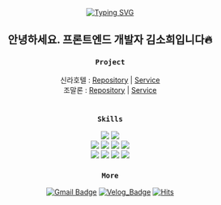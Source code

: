 <div align="center">
  
  [![Typing SVG](https://readme-typing-svg.demolab.com?font=Roboto+Slab&weight=500&size=25&pause=1000&color=71CAF7&background=FFFFFF00&center=true&vCenter=true&width=435&lines=Hi+there%2C+I'm+Sohee+)](https://git.io/typing-svg)
  
<h2>안녕하세요. 프론트엔드 개발자 김소희입니다🔥</h2>

### `Project`
신라호텔 : <a href="https://github.com/ssso2/hotel_renewal">Repository</a> | <a href="http://gagaclub.cafe24app.com/">Service</a>
<br>
조말론 : <a href="https://github.com/ssso2/perfume_renewal">Repository</a> | <a href="https://web-jomaloneclonefront-m5w8vc08a2903486.sel4.cloudtype.app/">Service</a>
<br>
<br>

### `Skills`
  <img src="https://img.shields.io/badge/React-61DAFB?style=for-the-badge&logo=React&logoColor=white">
  <img src="https://img.shields.io/badge/React_Native-20232A?style=for-the-badge&logo=React&logoColor=white">
  <br>
  <img src="https://img.shields.io/badge/javascript-F7DF1E?style=for-the-badge&logo=javascript&logoColor=white">
  <img src="https://img.shields.io/badge/typescript-1572B6?style=for-the-badge&logo=typescript&logoColor=white">
  <img src="https://img.shields.io/badge/Node.js-5FA04E?style=for-the-badge&logo=Node.js&logoColor=white">
   <img src="https://img.shields.io/badge/MariaDB-003545?style=for-the-badge&logo=MariaDB&logoColor=white">
 <br>
  <img src="https://img.shields.io/badge/tailwindcss-06B6D4?style=for-the-badge&logo=typescript&logoColor=white">
  <img src="https://img.shields.io/badge/Sass-CC6699?style=for-the-badge&logo=Sass&logoColor=white">
  <img src="https://img.shields.io/badge/HTML5-E34F26?style=for-the-badge&logo=HTML5&logoColor=white">
  <img src="https://img.shields.io/badge/CSS3-1572B6?style=for-the-badge&logo=CSS3&logoColor=white">
<br>

### `More`
[![Gmail Badge](https://img.shields.io/badge/Gmail-d14836?style=flat-square&logo=Gmail&logoColor=white&link=mailto:kpong358@gmail.com)](mailto:kpong358@gmail.com)
[![Velog_Badge](https://img.shields.io/badge/Velog-20C997?style=flat-square&logo=Velog&logoColor=white)](https://velog.io/@ssssso2/posts)
[![Hits](https://hits.seeyoufarm.com/api/count/incr/badge.svg?url=https%3A%2F%2Fgithub.com%2Fssso2%2Fssso2&count_bg=%236ACAE3&title_bg=%23D4D9DA&icon=&icon_color=%23FFFFFF&title=View&edge_flat=false)](https://hits.seeyoufarm.com)
</div>

